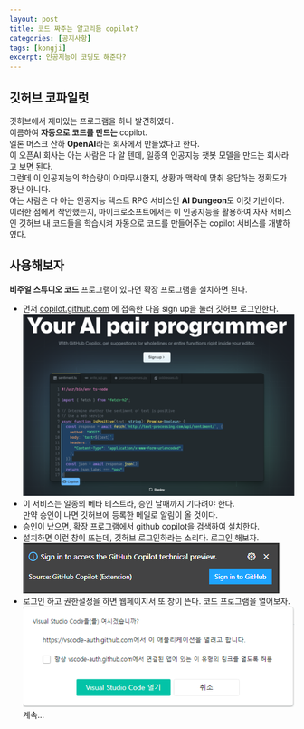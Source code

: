 ```yaml
---
layout: post
title: 코드 짜주는 알고리듬 copilot?
categories: [공지사항]
tags: [kongji]
excerpt: 인공지능이 코딩도 해준다?
---
```


## 깃허브 코파일럿

깃허브에서 재미있는 프로그램을 하나 발견하였다.  
이름하여 **자동으로 코드를 만드는** copilot.  
엘론 머스크 산하 **OpenAI**라는 회사에서 만들었다고 한다.  
이 오픈AI 회사는 아는 사람은 다 알 텐데, 일종의 인공지능 챗봇 모델을 만드는 회사라고 보면 된다.  
그런데 이 인공지능의 학습량이 어마무시한지, 상황과 맥락에 맞춰 응답하는 정확도가 장난 아니다.  
아는 사람은 다 아는 인공지능 텍스트 RPG 서비스인 **AI Dungeon**도 이것 기반이다.  
이러한 점에서 착안했는지, 마이크로소프트에서는 이 인공지능을 활용하여 자사 서비스인 깃허브 내 코드들을 학습시켜 자동으로 코드를 만들어주는 copilot 서비스를 개발하였다.

## 사용해보자

**비주얼 스튜디오 코드** 프로그램이 있다면 확장 프로그램을 설치하면 된다.

- 먼저 [copilot.github.com](https://copilot.github.com/) 에 접속한 다음 sign up을 눌러 깃허브 로그인한다.  
  ![cop3](/images/posts/copilot-img3.png)
- 이 서비스는 일종의 베타 테스트라, 승인 날때까지 기다려야 한다.  
  만약 승인이 나면 깃허브에 등록한 메일로 알림이 올 것이다.
- 승인이 났으면, 확장 프로그램에서 github copilot을 검색하여 설치한다.
- 설치하면 이런 창이 뜨는데, 깃허브 로그인하라는 소리다. 로그인 해보자.
  ![cop1](/images/posts/copilot-img1.png)
- 로그인 하고 권한설정을 하면 웹페이지서 또 창이 뜬다. 코드 프로그램을 열어보자.
  ![cop2](/images/posts/copilot-img2.png)  
  계속...
